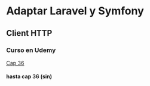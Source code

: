 # Adaptar Laravel y Symfony

## Client HTTP

### Curso en Udemy

[Cap 36](https://www.udemy.com/course/cliente-http-peticiones-laravel-guzzle-consumir-apis-servicios/learn/lecture/14257954#content)

#### hasta cap 36 (sin)


